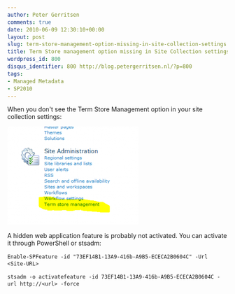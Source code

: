 ```yaml
---
author: Peter Gerritsen
comments: true
date: 2010-06-09 12:30:10+00:00
layout: post
slug: term-store-management-option-missing-in-site-collection-settings
title: Term Store management option missing in Site Collection settings
wordpress_id: 800
disqus_identifier: 800 http://blog.petergerritsen.nl/?p=800
tags:
- Managed Metadata
- SP2010
---
```


When you don't see the Term Store Management option in your site collection settings:

[![](/images/old/2010/06/Term-Store-Management-option-300x224.png)](/images/old/2010/06/Term-Store-Management-option.png)

A hidden web application feature is probably not activated. You can activate it through PowerShell or stsadm:

```
Enable-SPFeature -id "73EF14B1-13A9-416b-A9B5-ECECA2B0604C" -Url <Site-URL>
```

```
stsadm -o activatefeature -id 73EF14B1-13A9-416b-A9B5-ECECA2B0604C -url http://<url> -force
```